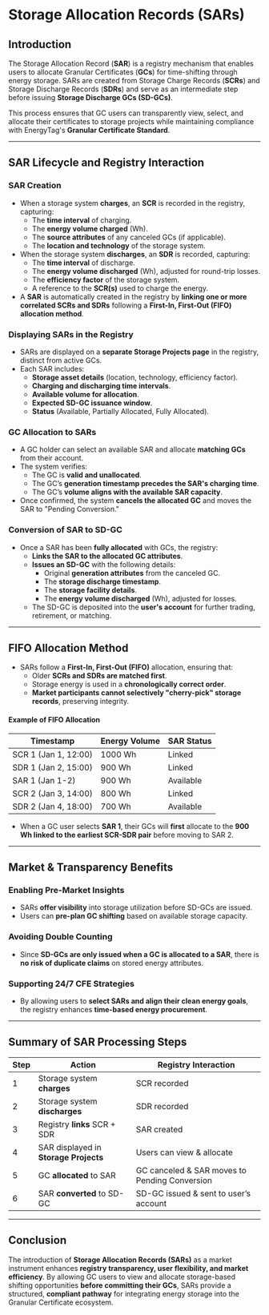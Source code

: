 # Storage Allocation Records (SARs)

## **Introduction**

The Storage Allocation Record (**SAR**) is a registry mechanism that enables users to allocate Granular Certificates (**GCs**) for time-shifting through energy storage. SARs are created from Storage Charge Records (**SCRs**) and Storage Discharge Records (**SDRs**) and serve as an intermediate step before issuing **Storage Discharge GCs (SD-GCs)**.

This process ensures that GC users can transparently view, select, and allocate their certificates to storage projects while maintaining compliance with EnergyTag's **Granular Certificate Standard**.

***

## **SAR Lifecycle and Registry Interaction**

### **SAR Creation**

* When a storage system **charges**, an **SCR** is recorded in the registry, capturing:
  * The **time interval** of charging.
  * The **energy volume charged** (Wh).
  * The **source attributes** of any canceled GCs (if applicable).
  * The **location and technology** of the storage system.
* When the storage system **discharges**, an **SDR** is recorded, capturing:
  * The **time interval** of discharge.
  * The **energy volume discharged** (Wh), adjusted for round-trip losses.
  * The **efficiency factor** of the storage system.
  * A reference to the **SCR(s)** used to charge the energy.
* A **SAR** is automatically created in the registry by **linking one or more correlated SCRs and SDRs** following a **First-In, First-Out (FIFO) allocation method**.

### **Displaying SARs in the Registry**

* SARs are displayed on a **separate Storage Projects page** in the registry, distinct from active GCs.
* Each SAR includes:
  * **Storage asset details** (location, technology, efficiency factor).
  * **Charging and discharging time intervals**.
  * **Available volume for allocation**.
  * **Expected SD-GC issuance window**.
  * **Status** (Available, Partially Allocated, Fully Allocated).

### **GC Allocation to SARs**

* A GC holder can select an available SAR and allocate **matching GCs** from their account.
* The system verifies:
  * The GC is **valid and unallocated**.
  * The GC’s **generation timestamp precedes the SAR's charging time**.
  * The GC’s **volume aligns with the available SAR capacity**.
* Once confirmed, the system **cancels the allocated GC** and moves the SAR to "Pending Conversion."

### **Conversion of SAR to SD-GC**

* Once a SAR has been **fully allocated** with GCs, the registry:
  * **Links the SAR to the allocated GC attributes**.
  * **Issues an SD-GC** with the following details:
    * Original **generation attributes** from the canceled GC.
    * The **storage discharge timestamp**.
    * The **storage facility details**.
    * The **energy volume discharged** (Wh), adjusted for losses.
  * The SD-GC is deposited into the **user's account** for further trading, retirement, or matching.

***

## **FIFO Allocation Method**

* SARs follow a **First-In, First-Out (FIFO)** allocation, ensuring that:
  * Older **SCRs and SDRs are matched first**.
  * Storage energy is used in a **chronologically correct order**.
  * **Market participants cannot selectively "cherry-pick" storage records**, preserving integrity.

#### **Example of FIFO Allocation**

| Timestamp            | Energy Volume | SAR Status |
| -------------------- | ------------- | ---------- |
| SCR 1 (Jan 1, 12:00) | 1000 Wh       | Linked     |
| SDR 1 (Jan 2, 15:00) | 900 Wh        | Linked     |
| SAR 1 (Jan 1-2)      | 900 Wh        | Available  |
| SCR 2 (Jan 3, 14:00) | 800 Wh        | Linked     |
| SDR 2 (Jan 4, 18:00) | 700 Wh        | Available  |

* When a GC user selects **SAR 1**, their GCs will **first** allocate to the **900 Wh linked to the earliest SCR-SDR pair** before moving to SAR 2.

***

## **Market & Transparency Benefits**

### **Enabling Pre-Market Insights**

* SARs **offer visibility** into storage utilization before SD-GCs are issued.
* Users can **pre-plan GC shifting** based on available storage capacity.

### **Avoiding Double Counting**

* Since **SD-GCs are only issued when a GC is allocated to a SAR**, there is **no risk of duplicate claims** on stored energy attributes.

### **Supporting 24/7 CFE Strategies**

* By allowing users to **select SARs and align their clean energy goals**, the registry enhances **time-based energy procurement**.

***

## **Summary of SAR Processing Steps**

| Step | Action                                | Registry Interaction                          |
| ---- | ------------------------------------- | --------------------------------------------- |
| 1    | Storage system **charges**            | SCR recorded                                  |
| 2    | Storage system **discharges**         | SDR recorded                                  |
| 3    | Registry **links** SCR + SDR          | SAR created                                   |
| 4    | SAR displayed in **Storage Projects** | Users can view & allocate                     |
| 5    | GC **allocated** to SAR               | GC canceled & SAR moves to Pending Conversion |
| 6    | SAR **converted** to SD-GC            | SD-GC issued & sent to user’s account         |

***

## **Conclusion**

The introduction of **Storage Allocation Records (SARs)** as a market instrument enhances **registry transparency, user flexibility, and market efficiency**. By allowing GC users to view and allocate storage-based shifting opportunities **before committing their GCs**, SARs provide a structured, **compliant pathway** for integrating energy storage into the Granular Certificate ecosystem.
